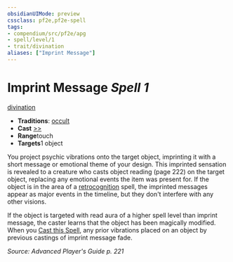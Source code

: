 ```yaml
---
obsidianUIMode: preview
cssclass: pf2e,pf2e-spell
tags:
- compendium/src/pf2e/apg
- spell/level/1
- trait/divination
aliases: ["Imprint Message"]
---
```

# Imprint Message *Spell 1*   
[divination](/rules/traits/divination.md)  

- **Traditions**: [occult](/rules/traits/occult.md)
- **Cast** [>>](/rules/core-rulebook/chapter-9-playing-the-game.md#Actions "Two-Action") 
- **Range**touch
- **Targets**1 object

You project psychic vibrations onto the target object, imprinting it with a short message or emotional theme of your design. This imprinted sensation is revealed to a creature who casts object reading (page 222) on the target object, replacing any emotional events the item was present for. If the object is in the area of a [retrocognition](/compendium/spells/retrocognition.md) spell, the imprinted messages appear as major events in the timeline, but they don't interfere with any other visions.

If the object is targeted with read aura of a higher spell level than imprint message, the caster learns that the object has been magically modified. When you [Cast this Spell](/rules/actions/cast-a-spell.md), any prior vibrations placed on an object by previous castings of imprint message fade.

*Source: Advanced Player's Guide p. 221*